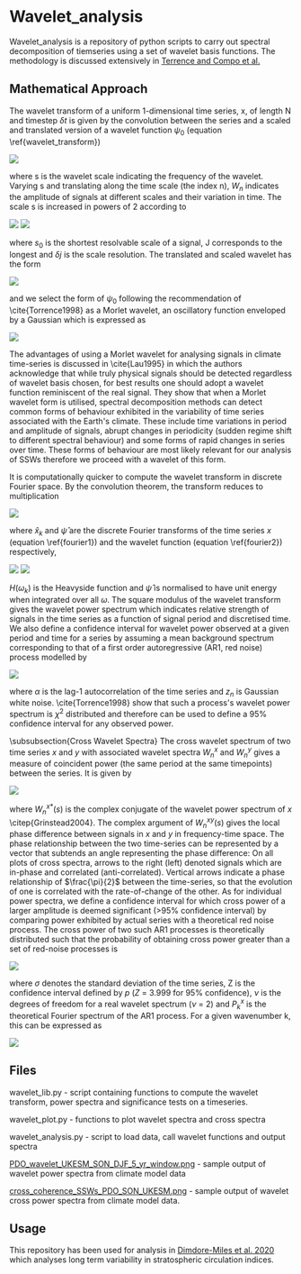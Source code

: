 # Wavelet_analysis

Wavelet_analysis is a repository of python scripts to carry out spectral decomposition
of tiemseries using a set of wavelet basis functions. The methodology is 
discussed extensively in [Terrence and Compo et al.](https://psl.noaa.gov/people/gilbert.p.compo/Torrence_compo1998.pdf)

## Mathematical Approach

The wavelet transform of a uniform 1-dimensional time series, x, of length N and timestep $\delta t$ is given by the convolution between the series and a scaled and translated version of a wavelet function $\psi_0$ (equation \ref{wavelet_transform})

<img src="https://render.githubusercontent.com/render/math?math=W_n(s) = \sum^{N - 1}_{n' = 0} x_{n'} \psi^* \bigg[(n' - n) \frac{\delta t}{s}\bigg],">

where s is the wavelet scale indicating the frequency of the wavelet. Varying s and translating along the time scale (the index n), $W_n$ indicates the amplitude of signals at different scales and their variation in time. The scale s is increased in powers of 2 according to 

<img src="https://render.githubusercontent.com/render/math?math=s_j = s_0 2^{j \deltaj},          j = 0, 1, ..., J">

<img src="https://render.githubusercontent.com/render/math?math=J = \delta j^{-1} log_2\bigg(\frac{N \delta t}{s_0}\bigg),">

where $s_0$ is the shortest resolvable scale of a signal, J corresponds to the longest and $\delta j$ is the scale resolution. The translated and scaled wavelet has the form

<img src="https://render.githubusercontent.com/render/math?math=\psi^* \bigg[(n' - n) \frac{\delta t}{s}\bigg] = \bigg(\frac{\delta t}{s}\bigg)^{1/2} \psi_0\bigg[(n' - n) \frac{\delta t}{s}\bigg]">

and we select the form of $\psi_0$ following the recommendation of \cite{Torrence1998} as a Morlet wavelet, an oscillatory function enveloped by a Gaussian which is expressed as

<img src="https://render.githubusercontent.com/render/math?math=\psi_0(p) = \pi^{-1/4} e^{i\omega_0 p} e^{\frac{p^2}{2}}.">

The advantages of using a Morlet wavelet for analysing signals in climate time-series is discussed in \cite{Lau1995} in which the authors acknowledge that while truly physical signals should be detected regardless of wavelet basis chosen, for best results one should adopt a wavelet function reminiscent of the real signal. They show that when a Morlet wavelet form is utilised, spectral decomposition methods can detect common forms of behaviour exhibited in the variability of time series associated with the Earth's climate. These include time variations in period and amplitude of signals, abrupt changes in periodicity (sudden regime shift to different spectral behaviour) and some forms of rapid changes in series over time. These forms of behaviour are most likely relevant for our analysis of SSWs therefore we proceed with a wavelet of this form. 

It is computationally quicker to compute the wavelet transform in discrete Fourier space. By the convolution theorem, the transform reduces to multiplication

<img src="https://render.githubusercontent.com/render/math?math=W_n(s) = \sum^{N - 1}_{k = 0} \hat{x}_{k} \hat{\psi}^* (s\omega_k) e^{i \omega_k n \delta t},">

where $\hat{x}_{k}$ and $\hat{\psi}$ are the discrete Fourier transforms of the time series $x$ (equation \ref{fourier1}) and the wavelet function (equation \ref{fourier2}) respectively,

<img src="https://render.githubusercontent.com/render/math?math=\hat{x}_k = \frac{1}{N} \sum^{N-1}_{n = 0} x_n e^{\frac{-2\pi i k n}{N}}">

<img src="https://render.githubusercontent.com/render/math?math=\hat{\psi}(s\omega_k) = \bigg(\frac{2 \pi s}{\delta t}\bigg) \pi^{-1/4}H(\omega_k) e^{-(s\omega_k - \omega_0)^2/2}.">

$H(\omega_k)$ is the Heavyside function and $\hat{\psi}$ is normalised to have unit energy when integrated over all $\omega$. The square modulus of the wavelet transform gives the wavelet power spectrum which indicates relative strength of signals in the time series as a function of signal period and discretised time. We also define a confidence interval for wavelet power observed at a given period and time for a series by assuming a mean background spectrum corresponding to that of a first order autoregressive (AR1, red noise) process modelled by

<img src="https://render.githubusercontent.com/render/math?math=x_n = \alpha x_{n - 1} + z_n,">

where $\alpha$ is the lag-1 autocorrelation of the time series and $z_n$ is Gaussian white noise. \cite{Torrence1998} show that such a process's wavelet power spectrum is $\chi^2$ distributed and therefore can be used to define a 95\% confidence interval for any observed power. 

\subsubsection{Cross Wavelet Spectra}
The cross wavelet spectrum of two time series $x$ and $y$ with associated wavelet spectra $W^x_n$ and $W^y_n$ gives a measure of coincident power (the same period at the same timepoints) between the series. It is given by

<img src="https://render.githubusercontent.com/render/math?math=\vert W^{xy}_n(s)\vert = \vert W^{x*}_n(s) W^{y}_n(s)\vert,">

where $W^{x*}_n(s)$ is the complex conjugate of the wavelet power spectrum of $x$ \citep{Grinstead2004}. The complex argument of $W^{xy}_n(s)$ gives the local phase difference between signals in $x$ and $y$ in frequency-time space. The phase relationship between the two time-series can be represented by a
vector that subtends an angle representing the phase difference: On all plots of cross spectra, arrows to the right (left) denoted signals which are in-phase and correlated (anti-correlated). Vertical arrows indicate a phase relationship of $\frac{\pi}{2}$ between the time-series, so that the evolution of
one is correlated with the rate-of-change of the other. As for individual power spectra, we define a confidence interval for which cross power of a larger amplitude is deemed significant (>95\% confidence interval) by comparing power exhibited by actual series with a theoretical red noise process. The cross power of two such AR1 processes is theoretically distributed such that the probability of obtaining cross power greater than a set of red-noise processes is

<img src="https://render.githubusercontent.com/render/math?math=D\bigg(\frac{\vert W^{xy}_n(s)\vert}{\sigma_x \sigma_y} < p\bigg) = \frac{Z_\nu(p)}{\nu} \sqrt{P^x_k P^y_k},">


where $\sigma$ denotes the standard deviation of the time series, Z is the confidence interval defined by $p$ ($Z$ = 3.999 for 95\% confidence), $\nu$ is the degrees of freedom for a real wavelet spectrum ($\nu$ = 2) and $P^x_k$ is the theoretical Fourier spectrum of the AR1 process. For a given wavenumber k, this can be expressed as

<img src="https://render.githubusercontent.com/render/math?math=P_k = \frac{1 - \alpha^2}{\vert 1 - \alpha e^{2i\pi k} \vert^2}.">

## Files

wavelet_lib.py - script containing functions to compute the wavelet transform, power spectra and significance tests on a timeseries.

wavelet_plot.py - functions to plot wavelet spectra and cross spectra

wavelet_analysis.py - script to load data, call wavelet functions and output spectra

[PDO_wavelet_UKESM_SON_DJF_5_yr_window.png](PDO_wavelet_UKESM_SON_DJF_5_yr_window.png) - sample output of wavelet power spectra from climate model data

[cross_coherence_SSWs_PDO_SON_UKESM.png](cross_coherence_SSWs_PDO_SON_UKESM.png) - sample output of wavelet cross power spectra from climate model data.


## Usage

This repository has been used for analysis in [Dimdore-Miles et al. 2020](https://wcd.copernicus.org/preprints/wcd-2020-56/) which analyses long term variability in stratospheric circulation indices.
